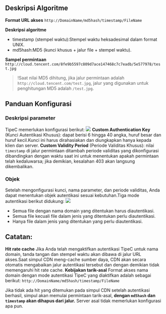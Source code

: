 ## Deskripsi Algoritme
**Format URL akses**
`http://DomainName/md5hash/timestamp/FileName`

**Deskripsi algoritme**
- timestamp (stempel waktu):Stempel waktu heksadesimal dalam format UNIX.
- md5hash:MD5 (kunci khusus + jalur file + stempel waktu).

**Sampel permintaan**
`http://cloud.tencent.com/8fe9b5597c809d7ace147468c7c7eadb/5e577978/test.jpg`

> !Saat nilai MD5 dihitung, jika jalur permintaan adalah `http://cloud.tencent.com/test.jpg`, jalur yang digunakan untuk penghitungan MD5 adalah `/test.jpg`.

## Panduan Konfigurasi
### Deskripsi parameter
TipeC memerlukan konfigurasi berikut:
![](https://main.qcloudimg.com/raw/d7b8d589f8690f1e4c33985d6bcd3f09.png)
**Custom Authentication Key** (Kunci Autentikasi Khusus): dapat berisi 6 hingga 40 angka, huruf besar dan huruf kecil.Kunci ini harus dirahasiakan dan diungkapkan hanya kepada klien dan server.
**Custom Validity Period** (Periode Validitas Khusus): nilai `timestamp` di jalur permintaan ditambah periode validitas yang dikonfigurasi dibandingkan dengan waktu saat ini untuk menentukan apakah permintaan telah kedaluwarsa; jika demikian, kesalahan 403 akan langsung dikembalikan.

### Objek
Setelah mengonfigurasi kunci, nama parameter, dan periode validitas, Anda dapat menentukan objek autentikasi sesuai kebutuhan.Tiga mode autentikasi berikut didukung:
![](https://main.qcloudimg.com/raw/34d27c8908808cacddfde94c8a3f1d81.png)
+ Semua file dengan nama domain yang ditentukan harus diautentikasi.
+ Semua file kecuali file dalam jenis yang ditentukan perlu diautentikasi.
+ Hanya file dalam jenis yang ditentukan yang perlu diautentikasi.

## Catatan:
**Hit rate cache**
Jika Anda telah mengaktifkan autentikasi TipeC untuk nama domain, tanda tangan dan stempel waktu akan dibawa di jalur URL akses.Saat simpul CDN meng-cache sumber daya, CDN akan secara otomatis mengabaikan jalur autentikasi tersebut dan dengan demikian tidak memengaruhi hit rate cache.
**Kebijakan tarik-asal**
Format akses nama domain dengan mode autentikasi TipeC yang diaktifkan adalah sebagai berikut:
`http://DomainName/md5hash/timestamp/FileName`

Jika tidak ada hit yang ditemukan pada simpul CDN setelah autentikasi berhasil, simpul akan memulai permintaan tarik-asal, **dengan `md5hash` dan `timestamp` akan dihapus dari jalur.** Server asal tidak memerlukan konfigurasi apa pun.
